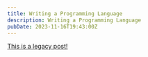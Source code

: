 ```yaml
---
title: Writing a Programming Language
description: Writing a Programming Language
pubDate: 2023-11-16T19:43:00Z
---
```


[This is a legacy post!](https://old.tjbai.com/-NjOeHhmAZNhjCPp_zex)
